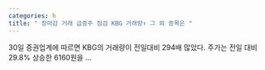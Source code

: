 ```yaml
---
categories: h
title: " 장마감 거래 급증주 점검 KBG 거래량↑ 그 외 종목은 "
---
```

 30일 증권업계에 따르면 KBG의 거래량이 전일대비 294배 많았다. 주가는 전일 대비 29.8% 상승한 6160원을 ... 